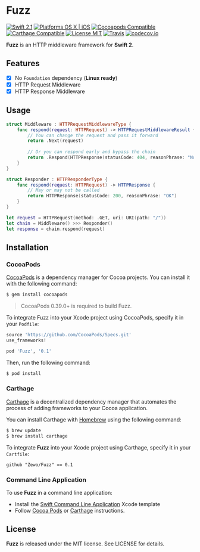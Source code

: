 Fuzz
====

[![Swift 2.1](https://img.shields.io/badge/Swift-2.1-orange.svg?style=flat)](https://developer.apple.com/swift/)
[![Platforms OS X | iOS](https://img.shields.io/badge/Platforms-OS%20X%20%7C%20iOS-lightgray.svg?style=flat)](https://developer.apple.com/swift/)
[![Cocoapods Compatible](https://img.shields.io/badge/Cocoapods-Compatible-4BC51D.svg?style=flat)](https://cocoapods.org/pods/Fuzz)
[![Carthage Compatible](https://img.shields.io/badge/Carthage-Compatible-4BC51D.svg?style=flat)](https://github.com/Carthage/Carthage)
[![License MIT](https://img.shields.io/badge/License-MIT-blue.svg?style=flat)](https://github.com/Carthage/Carthage)
[![Travis](https://img.shields.io/badge/Build-Passing-4BC51D.svg?style=flat)](https://travis-ci.org/Zewo/Fuzz)
[![codecov.io](http://codecov.io/github/Zewo/Fuzz/coverage.svg?branch=master)](http://codecov.io/github/Zewo/Fuzz?branch=master)

**Fuzz** is an HTTP middleware framework for **Swift 2**.

## Features

- [x] No `Foundation` dependency (**Linux ready**)
- [x] HTTP Request Middleware
- [x] HTTP Response Middleware

## Usage

```swift
struct Middleware : HTTPRequestMiddlewareType {
    func respond(request: HTTPRequest) -> HTTPRequestMiddlewareResult {
        // You can change the request and pass it forward
        return .Next(request)
        
        // Or you can respond early and bypass the chain
        return .Respond(HTTPResponse(statusCode: 404, reasonPhrase: "Not Found"))
    }
}

struct Responder : HTTPResponderType {
    func respond(request: HTTPRequest) -> HTTPResponse {
        // May or may not be called
        return HTTPResponse(statusCode: 200, reasonPhrase: "OK")
    }
}

let request = HTTPRequest(method: .GET, uri: URI(path: "/"))
let chain = Middleware() >>> Responder()
let response = chain.respond(request)
```

## Installation

### CocoaPods

[CocoaPods](http://cocoapods.org) is a dependency manager for Cocoa projects. You can install it with the following command:

```bash
$ gem install cocoapods
```

> CocoaPods 0.39.0+ is required to build Fuzz.

To integrate Fuzz into your Xcode project using CocoaPods, specify it in your `Podfile`:

```ruby
source 'https://github.com/CocoaPods/Specs.git'
use_frameworks!

pod 'Fuzz', '0.1'
```

Then, run the following command:

```bash
$ pod install
```

### Carthage

[Carthage](https://github.com/Carthage/Carthage) is a decentralized dependency manager that automates the process of adding frameworks to your Cocoa application.

You can install Carthage with [Homebrew](http://brew.sh/) using the following command:

```bash
$ brew update
$ brew install carthage
```

To integrate **Fuzz** into your Xcode project using Carthage, specify it in your `Cartfile`:

```ogdl
github "Zewo/Fuzz" == 0.1
```

### Command Line Application

To use **Fuzz** in a command line application:

- Install the [Swift Command Line Application](https://github.com/Zewo/Swift-Command-Line-Application-Template) Xcode template
- Follow [Cocoa Pods](#cocoapods) or [Carthage](#carthage) instructions.

License
-------

**Fuzz** is released under the MIT license. See LICENSE for details.
